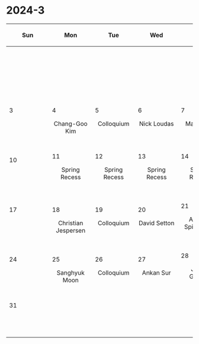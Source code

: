 # 2024-3

|<div style='max-width:100px;width:100px'><p>Sun</p></div>|<div style='max-width:100px;width:100px'><p>Mon</p></div>|<div style='max-width:100px;width:100px'><p>Tue</p></div>|<div style='max-width:100px;width:100px'><p>Wed</p></div>|<div style='max-width:100px;width:100px'><p>Thu</p></div>|<div style='max-width:100px;width:100px'><p>Fri</p></div>|<div style='max-width:100px;width:100px'><p>Sat</p></div>|
|:-:|:-:|:-:|:-:|:-:|:-:|:-:|
|<p><br/><br/></p> |<p><br/><br/></p> |<p><br/><br/></p> |<p><br/><br/></p> |<p><br/><br/></p> |<p align='left'>1</p><p>Philipp Kempski<br/><br/></p>|<p align='left'>2</p><p><br/><br/></p>|
|<p align='left'>3</p><p><br/><br/></p>|<p align='left'>4</p><p>Chang-Goo<br/> Kim</p>|<p align='left'>5</p><p>Colloquium<br/><br/></p>|<p align='left'>6</p><p>Nick Loudas<br/><br/></p>|<p align='left'>7</p><p>Matt Kunz<br/><br/></p>|<p align='left'>8</p><p>Amy Secunda<br/><br/></p>|<p align='left'>9</p><p><br/><br/></p>|
|<p align='left'>10</p><p><br/><br/></p>|<p align='left'>11</p><p>Spring Recess<br/><br/></p>|<p align='left'>12</p><p>Spring Recess<br/><br/></p>|<p align='left'>13</p><p>Spring Recess<br/><br/></p>|<p align='left'>14</p><p>Spring Recess<br/><br/></p>|<p align='left'>15</p><p>Spring Recess<br/><br/></p>|<p align='left'>16</p><p><br/><br/></p>|
|<p align='left'>17</p><p><br/><br/></p>|<p align='left'>18</p><p>Christian<br/> Jespersen</p>|<p align='left'>19</p><p>Colloquium<br/><br/></p>|<p align='left'>20</p><p>David Setton<br/><br/></p>|<p align='left'>21</p><p>Anatoly Spitkovsky<br/><br/></p>|<p align='left'>22</p><p>Minghao Guo<br/><br/></p>|<p align='left'>23</p><p><br/><br/></p>|
|<p align='left'>24</p><p><br/><br/></p>|<p align='left'>25</p><p>Sanghyuk<br/> Moon</p>|<p align='left'>26</p><p>Colloquium<br/><br/></p>|<p align='left'>27</p><p>Ankan Sur<br/><br/></p>|<p align='left'>28</p><p>Jenny Greene<br/><br/></p>|<p align='left'>29</p><p>Jeremy Goodman<br/><br/></p>|<p align='left'>30</p><p><br/><br/></p>|
|<p align='left'>31</p><p><br/><br/></p>|<p><br/><br/></p> |<p><br/><br/></p> |<p><br/><br/></p> |<p><br/><br/></p> |<p><br/><br/></p> |<p><br/><br/></p> |
